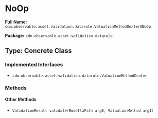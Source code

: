 # NoOp

**Full Name:** `cdm.observable.asset.validation.datarule.ValuationMethodDealer$NoOp`

**Package:** `cdm.observable.asset.validation.datarule`

## Type: Concrete Class

### Implemented Interfaces

- `cdm.observable.asset.validation.datarule.ValuationMethodDealer`

### Methods

#### Other Methods

- `ValidationResult validate(RosettaPath arg0, ValuationMethod arg1)`

